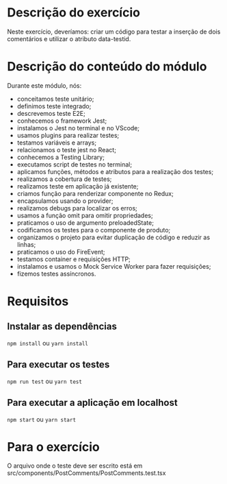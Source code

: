 # Descrição do exercício
Neste exercício, deveríamos: criar um código para testar a inserção de dois comentários e utilizar o atributo data-testid.

# Descrição do conteúdo do módulo
Durante este módulo, nós:
- conceitamos teste unitário;
- definimos teste integrado;
- descrevemos teste E2E;
- conhecemos o framework Jest;
- instalamos o Jest no terminal e no VScode;
- usamos plugins para realizar testes;
- testamos variáveis e arrays;
- relacionamos o teste jest no React;
- conhecemos a Testing Library;
- executamos script de testes no terminal;
- aplicamos funções, métodos e atributos para a realização dos testes;
- realizamos a cobertura de testes;
- realizamos teste em aplicação já existente;
- criamos função para renderizar componente no Redux;
- encapsulamos usando o provider;
- realizamos debugs para localizar os erros;
- usamos a função omit para omitir propriedades;
- praticamos o uso de argumento preloadedState;
- codificamos os testes para o componente de produto;
- organizamos o projeto para evitar duplicação de código e reduzir as linhas;
- praticamos o uso do FireEvent;
- testamos container e requisições HTTP;
- instalamos e usamos o Mock Service Worker para fazer requisições;
- fizemos testes assíncronos.

# Requisitos
## Instalar as dependências
`npm install` ou `yarn install`

## Para executar os testes
`npm run test` ou `yarn test`

## Para executar a aplicação em localhost
`npm start` ou `yarn start`

# Para o exercício
O arquivo onde o teste deve ser escrito está em src/components/PostComments/PostComments.test.tsx
